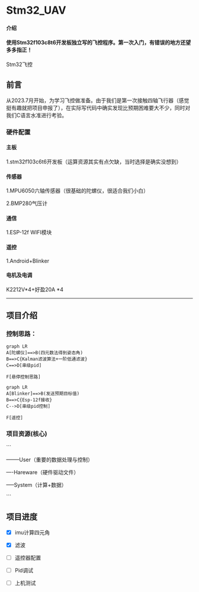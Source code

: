 # Stm32_UAV

#### 介绍
####  使用Stm32f103c8t6开发板独立写的飞控程序。第一次入门，有错误的地方还望多多指正！

Stm32飞控

## 前言

从2023.7月开始，为学习飞控做准备。由于我们是第一次接触四轴飞行器（感觉挺有趣就把项目申报了），在实际写代码中确实发现比预期困难要大不少，同时对我们C语言水准进行考验。

### 硬件配置

#### 主板

1.stm32f103c6t6开发板（运算资源其实有点欠缺，当时选择是确实没想到）

#### 传感器

1.MPU6050六轴传感器（很基础的陀螺仪，很适合我们小白）

2.BMP280气压计

#### 通信

1.ESP-12f WIFI模块

#### 遥控

1.Android+Blinker

#### 电机及电调

K2212V*4+好盈20A *4



------------



## 项目介绍

### 控制思路：

```mermaid
graph LR
A[陀螺仪]==>B(四元数法得到姿态角)
B==>C{Kalman滤波算法+一阶低通滤波}
C==>D[串级pid]

F[悬停控制思路]
```

```mermaid
graph LR
A[Blinker]==>B(发送预期目标值)
B==>C{Esp-12f接收}
C-->D[串级pid控制]

F[遥控]
```

### 项目资源(核心)

\```

——–User（重要的数据处理与控制）

—-Hareware（硬件驱动文件）

—–System（计算+数据）


\```

## 项目进度

- [x] imu计算四元角
- [x] 滤波
- [ ] 遥控器配置
- [ ] Pid调试
- [ ] 上机测试

